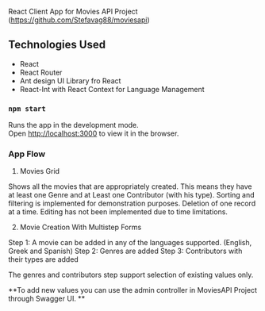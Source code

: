  React Client App for Movies API Project (https://github.com/Stefavag88/moviesapi)

## Technologies Used

- React 
- React Router
- Ant design UI Library fro React
- React-Int with React Context for Language Management

### `npm start`

Runs the app in the development mode.<br>
Open [http://localhost:3000](http://localhost:3000) to view it in the browser.

### App Flow

1. Movies Grid

Shows all the movies that are appropriately created. This means they have at least one Genre and at Least one Contributor (with his type).
Sorting and filtering is implemented for demonstration purposes.
Deletion of one record at a time. 
Editing has not been implemented due to time limitations.

2. Movie Creation With Multistep Forms

Step 1: A movie can be added in any of the languages supported. (English, Greek and Spanish)
Step 2: Genres are added
Step 3: Contributors with their types are added

The genres and contributors step support selection of existing values only. 


**To add new values you can use the admin controller in MoviesAPI Project through Swagger UI. **
